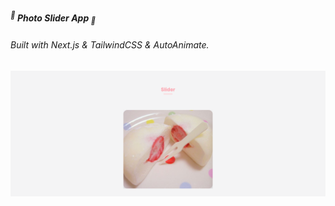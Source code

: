 ##### <sup>🌿</sup> **Photo Slider App** <sub>🌿</sub>

###### _Built with_ Next.js & TailwindCSS & AutoAnimate.

![Slider App Screenshot](./public/slider-app.png)
